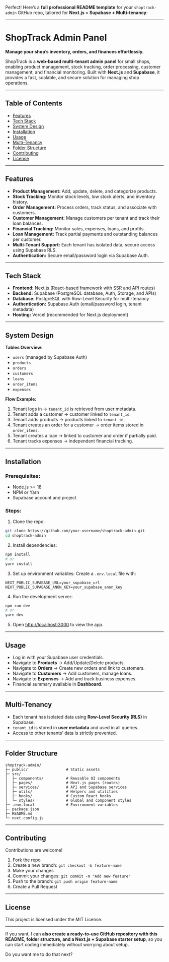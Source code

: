 Perfect! Here’s a **full professional README template** for your `shoptrack-admin` GitHub repo, tailored for **Next.js + Supabase + Multi-tenancy**:

---

# ShopTrack Admin Panel

**Manage your shop’s inventory, orders, and finances effortlessly.**

ShopTrack is a **web-based multi-tenant admin panel** for small shops, enabling product management, stock tracking, order processing, customer management, and financial monitoring. Built with **Next.js** and **Supabase**, it provides a fast, scalable, and secure solution for managing shop operations.

---

## Table of Contents

- [Features](#features)
- [Tech Stack](#tech-stack)
- [System Design](#system-design)
- [Installation](#installation)
- [Usage](#usage)
- [Multi-Tenancy](#multi-tenancy)
- [Folder Structure](#folder-structure)
- [Contributing](#contributing)
- [License](#license)

---

## Features

- **Product Management:** Add, update, delete, and categorize products.
- **Stock Tracking:** Monitor stock levels, low stock alerts, and inventory history.
- **Order Management:** Process orders, track status, and associate with customers.
- **Customer Management:** Manage customers per tenant and track their loan balances.
- **Financial Tracking:** Monitor sales, expenses, loans, and profits.
- **Loan Management:** Track partial payments and outstanding balances per customer.
- **Multi-Tenant Support:** Each tenant has isolated data; secure access using Supabase RLS.
- **Authentication:** Secure email/password login via Supabase Auth.

---

## Tech Stack

- **Frontend:** Next.js (React-based framework with SSR and API routes)
- **Backend:** Supabase (PostgreSQL database, Auth, Storage, and APIs)
- **Database:** PostgreSQL with Row-Level Security for multi-tenancy
- **Authentication:** Supabase Auth (email/password login, tenant metadata)
- **Hosting:** Vercel (recommended for Next.js deployment)

---

## System Design

**Tables Overview:**

- `users` (managed by Supabase Auth)
- `products`
- `orders`
- `customers`
- `loans`
- `order_items`
- `expenses`

**Flow Example:**

1. Tenant logs in → `tenant_id` is retrieved from user metadata.
2. Tenant adds a customer → customer linked to `tenant_id`.
3. Tenant adds products → products linked to `tenant_id`.
4. Tenant creates an order for a customer → order items stored in `order_items`.
5. Tenant creates a loan → linked to customer and order if partially paid.
6. Tenant tracks expenses → independent financial tracking.

---

## Installation

### Prerequisites:

- Node.js >= 18
- NPM or Yarn
- Supabase account and project

### Steps:

1. Clone the repo:

```bash
git clone https://github.com/your-username/shoptrack-admin.git
cd shoptrack-admin
```

2. Install dependencies:

```bash
npm install
# or
yarn install
```

3. Set up environment variables:
   Create a `.env.local` file with:

```
NEXT_PUBLIC_SUPABASE_URL=your_supabase_url
NEXT_PUBLIC_SUPABASE_ANON_KEY=your_supabase_anon_key
```

4. Run the development server:

```bash
npm run dev
# or
yarn dev
```

5. Open [http://localhost:3000](http://localhost:3000) to view the app.

---

## Usage

- Log in with your Supabase user credentials.
- Navigate to **Products** → Add/Update/Delete products.
- Navigate to **Orders** → Create new orders and link to customers.
- Navigate to **Customers** → Add customers, manage loans.
- Navigate to **Expenses** → Add and track business expenses.
- Financial summary available in **Dashboard**.

---

## Multi-Tenancy

- Each tenant has isolated data using **Row-Level Security (RLS)** in Supabase.
- `tenant_id` is stored in **user metadata** and used in all queries.
- Access to other tenants’ data is strictly prevented.

---

## Folder Structure

```
shoptrack-admin/
├─ public/                 # Static assets
├─ src/
│  ├─ components/          # Reusable UI components
│  ├─ pages/               # Next.js pages (routes)
│  ├─ services/            # API and Supabase services
│  ├─ utils/               # Helpers and utilities
│  ├─ hooks/               # Custom React hooks
│  └─ styles/              # Global and component styles
├─ .env.local              # Environment variables
├─ package.json
├─ README.md
└─ next.config.js
```

---

## Contributing

Contributions are welcome!

1. Fork the repo
2. Create a new branch: `git checkout -b feature-name`
3. Make your changes
4. Commit your changes: `git commit -m "Add new feature"`
5. Push to the branch: `git push origin feature-name`
6. Create a Pull Request

---

## License

This project is licensed under the MIT License.

---

If you want, I can **also create a ready-to-use GitHub repository with this README, folder structure, and a Next.js + Supabase starter setup**, so you can start coding immediately without worrying about setup.

Do you want me to do that next?
